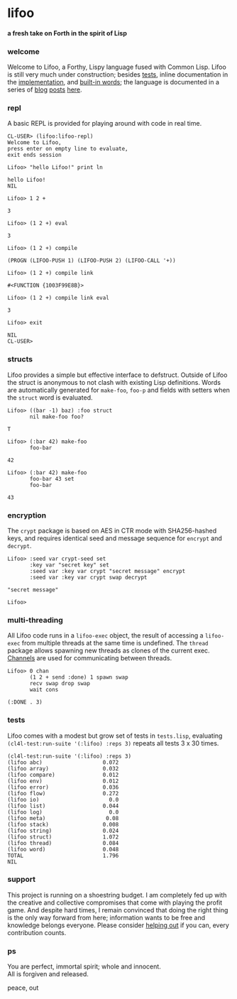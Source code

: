 # lifoo
#### a fresh take on Forth in the spirit of Lisp

### welcome
Welcome to Lifoo, a Forthy, Lispy language fused with Common Lisp. Lifoo is still very much under construction; besides [tests](https://github.com/codr4life/lifoo/blob/master/tests.lisp), inline documentation in the [implementation](https://github.com/codr4life/lifoo/blob/master/lifoo.lisp), and [built-in words](https://github.com/codr4life/lifoo/blob/master/init.lisp); the language is documented in a series of [blog](https://github.com/codr4life/vicsydev/blob/master/lispy_forth.md) [posts](https://github.com/codr4life/vicsydev/blob/master/consing_forth.md) [here](https://github.com/codr4life/vicsydev).

### repl
A basic REPL is provided for playing around with code in real time.

```
CL-USER> (lifoo:lifoo-repl)
Welcome to Lifoo,
press enter on empty line to evaluate,
exit ends session

Lifoo> "hello Lifoo!" print ln

hello Lifoo!
NIL

Lifoo> 1 2 +

3

Lifoo> (1 2 +) eval

3

Lifoo> (1 2 +) compile

(PROGN (LIFOO-PUSH 1) (LIFOO-PUSH 2) (LIFOO-CALL '+))

Lifoo> (1 2 +) compile link

#<FUNCTION {1003F99E8B}>

Lifoo> (1 2 +) compile link eval

3

Lifoo> exit

NIL
CL-USER> 
```

### structs
Lifoo provides a simple but effective interface to defstruct. Outside of Lifoo the struct is anonymous to not clash with existing Lisp definitions. Words are automatically generated for ```make-foo```, ```foo-p``` and fields with setters when the ```struct``` word is evaluated.

```
Lifoo> ((bar -1) baz) :foo struct
       nil make-foo foo?

T

Lifoo> (:bar 42) make-foo
       foo-bar

42

Lifoo> (:bar 42) make-foo
       foo-bar 43 set
       foo-bar

43
```

### encryption
The ```crypt``` package is based on AES in CTR mode with SHA256-hashed keys, and requires identical seed and message sequence for ```encrypt``` and ```decrypt```.

```
Lifoo> :seed var crypt-seed set
       :key var "secret key" set
       :seed var :key var crypt "secret message" encrypt
       :seed var :key var crypt swap decrypt

"secret message"

Lifoo> 
```

### multi-threading
All Lifoo code runs in a ```lifoo-exec``` object, the result of accessing a ```lifoo-exec``` from multiple threads at the same time is undefined. The ```thread``` package allows spawning new threads as clones of the current exec. [Channels](http://vicsydev.blogspot.de/2017/01/channels-in-common-lisp.html) are used for communicating between threads.

```
Lifoo> 0 chan 
       (1 2 + send :done) 1 spawn swap 
       recv swap drop swap 
       wait cons

(:DONE . 3)
```



### tests
Lifoo comes with a modest but grow set of tests in ```tests.lisp```, evaluating ```(cl4l-test:run-suite '(:lifoo) :reps 3)``` repeats all tests 3 x 30 times.

```
(cl4l-test:run-suite '(:lifoo) :reps 3)
(lifoo abc)                   0.072
(lifoo array)                 0.032
(lifoo compare)               0.012
(lifoo env)                   0.012
(lifoo error)                 0.036
(lifoo flow)                  0.272
(lifoo io)                      0.0
(lifoo list)                  0.044
(lifoo log)                     0.0
(lifoo meta)                   0.08
(lifoo stack)                 0.008
(lifoo string)                0.024
(lifoo struct)                1.072
(lifoo thread)                0.084
(lifoo word)                  0.048
TOTAL                         1.796
NIL
```

### support
This project is running on a shoestring budget. I am completely fed up with the creative and collective compromises that come with playing the profit game. And despite hard times, I remain convinced that doing the right thing is the only way forward from here; information wants to be free and knowledge belongs everyone. Please consider [helping out](https://www.paypal.me/c4life) if you can, every contribution counts.

### ps
You are perfect, immortal spirit; whole and innocent.<br/>
All is forgiven and released.

peace, out<br/>
